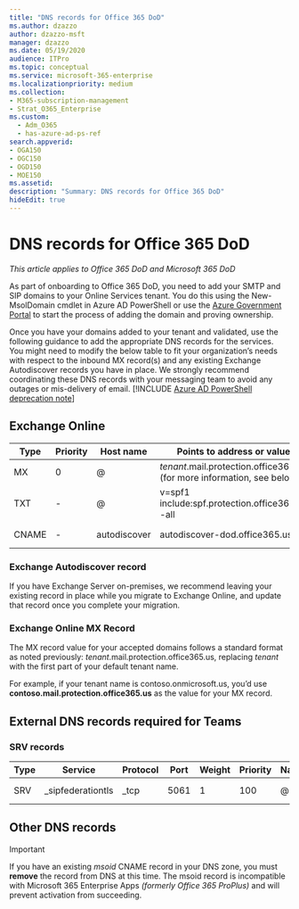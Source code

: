 ```yaml
---
title: "DNS records for Office 365 DoD"
ms.author: dzazzo
author: dzazzo-msft
manager: dzazzo
ms.date: 05/19/2020
audience: ITPro
ms.topic: conceptual
ms.service: microsoft-365-enterprise
ms.localizationpriority: medium
ms.collection: 
- M365-subscription-management
- Strat_O365_Enterprise
ms.custom:
  - Adm_O365
  - has-azure-ad-ps-ref
search.appverid:
- OGA150
- OGC150
- OGD150
- MOE150
ms.assetid: 
description: "Summary: DNS records for Office 365 DoD"
hideEdit: true
---
```


# DNS records for Office 365 DoD

*This article applies to Office 365 DoD and Microsoft 365 DoD*

As part of onboarding to Office 365 DoD, you need to add your SMTP and SIP domains to your Online Services tenant. You do this using the New-MsolDomain cmdlet in Azure AD PowerShell or use the [Azure Government Portal](https://portal.azure.us) to start the process of adding the domain and proving ownership.

Once you have your domains added to your tenant and validated, use the following guidance to add the appropriate DNS records for the services. You might need to modify the below table to fit your organization’s needs with respect to the inbound MX record(s) and any existing Exchange Autodiscover records you have in place. We strongly recommend coordinating these DNS records with your messaging team to avoid any outages or mis-delivery of email.
[!INCLUDE [Azure AD PowerShell deprecation note](~/../microsoft-365/reusable-content/msgraph-powershell/includes/aad-powershell-deprecation-note.md)]

## Exchange Online

| Type | Priority | Host name | Points to address or value | TTL |
| --- | --- | --- | --- | --- |
| MX | 0 | @ | *tenant*.mail.protection.office365.us (for more information, see below) | One Hour |
| TXT | - | @ | v=spf1 include:spf.protection.office365.us -all | One Hour |
| CNAME | - | autodiscover | autodiscover-dod.office365.us | One Hour |

### Exchange Autodiscover record

If you have Exchange Server on-premises, we recommend leaving your existing record in place while you migrate to Exchange Online, and update that record once you complete your migration.

### Exchange Online MX Record

The MX record value for your accepted domains follows a standard format as noted previously: *tenant*.mail.protection.office365.us, replacing *tenant* with the first part of your default tenant name.

For example, if your tenant name is contoso.onmicrosoft.us, you’d use **contoso.mail.protection.office365.us** as the value for your MX record.

## External DNS records required for Teams

### SRV records

| Type | Service | Protocol | Port | Weight | Priority | Name | Target | TTL |
| --- | --- | --- | --- | --- | --- | --- | --- | --- |
| SRV | \_sipfederationtls | \_tcp | 5061 | 1 | 100 | @ | sipfed.online.dod.skypeforbusiness.us | One Hour |

## Other DNS records

> [!IMPORTANT]
> If you have an existing *msoid* CNAME record in your DNS zone, you must **remove** the record from DNS at this time. The msoid record is incompatible with Microsoft 365 Enterprise Apps *(formerly Office 365 ProPlus)* and will prevent activation from succeeding.
